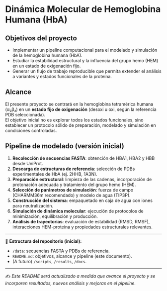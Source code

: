 # Dinámica Molecular de Hemoglobina Humana (HbA)

## Objetivos del proyecto
- Implementar un pipeline computacional para el modelado y simulación de la hemoglobina humana (HbA).
- Estudiar la estabilidad estructural y la influencia del grupo hemo (HEM) en un estado de oxigenación fijo.
- Generar un flujo de trabajo reproducible que permita extender el análisis a variantes y estados funcionales de la proteína.

## Alcance
El presente proyecto se centrará en la hemoglobina tetramérica humana (α₂β₂) en un **estado fijo de oxigenación** (desoxi u oxi, según la referencia PDB seleccionada).  
El objetivo inicial no es explorar todos los estados funcionales, sino establecer un protocolo sólido de preparación, modelado y simulación en condiciones controladas.

## Pipeline de modelado (versión inicial)
1. **Recolección de secuencias FASTA**: obtención de HBA1, HBA2 y HBB desde UniProt.
2. **Descarga de estructuras de referencia**: selección de PDBs experimentales de HbA (ej. 2HHB, 1A3N).
3. **Preparación estructural**: limpieza de las cadenas, incorporación de protonación adecuada y tratamiento del grupo hemo (HEM).
4. **Selección de parámetros de simulación**: fuerza de campo (CHARMM36m recomendado) y modelo de agua (TIP3P).
5. **Construcción del sistema**: empaquetado en caja de agua con iones para neutralización.
6. **Simulación de dinámica molecular**: ejecución de protocolos de minimización, equilibración y producción.
7. **Análisis de trayectorias**: evaluación de estabilidad (RMSD, RMSF), interacciones HEM-proteína y propiedades estructurales relevantes.

---

📂 **Estructura del repositorio (inicial):**
- `/data`: secuencias FASTA y PDBs de referencia.
- `README.md`: objetivos, alcance y pipeline (este documento).
- (A futuro) `/scripts`, `/results`, `/docs`.

---

✍️ *Este README será actualizado a medida que avance el proyecto y se incorporen resultados, nuevos análisis y mejoras en el pipeline.*

